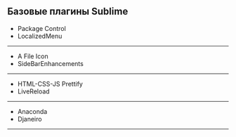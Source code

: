 ## Базовые плагины Sublime

* Package Control
* LocalizedMenu
***
* A File Icon
* SideBarEnhancements
***
* HTML-CSS-JS Prettify
* LiveReload
***
* Anaconda
* Djaneiro
***

